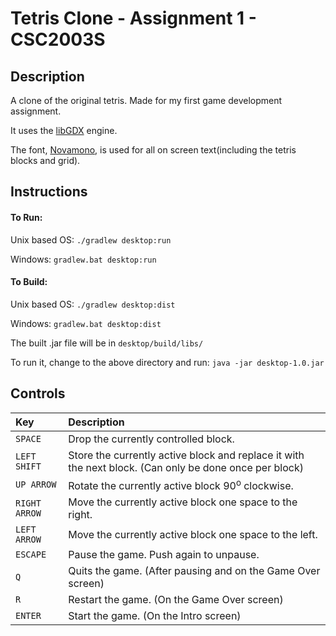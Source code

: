 # Tetris Clone - Assignment 1 - CSC2003S

## Description
A clone of the original tetris. Made for my first game development assignment.

It uses the [libGDX](http://libgdx.badlogicgames.com/) engine.

The font, [Novamono](https://www.google.com/fonts/specimen/Nova+Mono), is used for all on screen text(including the tetris blocks and grid).

## Instructions
#### To Run:
Unix based OS: `./gradlew desktop:run`

Windows: `gradlew.bat desktop:run`

#### To Build:
Unix based OS: `./gradlew desktop:dist`

Windows: `gradlew.bat desktop:dist`

The built .jar file will be in `desktop/build/libs/`

To run it, change to the above directory and run: `java -jar desktop-1.0.jar`

## Controls

|Key            | Description|
|:--------------|:------------|
|`SPACE`        | Drop the currently controlled block.|
|`LEFT SHIFT`   | Store the currently active block and replace it with the next block. (Can only be done          once per block)|
|`UP ARROW`     | Rotate the currently active block 90<sup>o</sup> clockwise.|
|`RIGHT ARROW`  | Move the currently active block one space to the right.|
|`LEFT ARROW`   | Move the currently active block one space to the left.|
|`ESCAPE`       | Pause the game. Push again to unpause.|
|`Q`            | Quits the game. (After pausing and on the Game Over screen)|
|`R`            | Restart the game. (On the Game Over screen)|
|`ENTER`        | Start the game. (On the Intro screen)|

